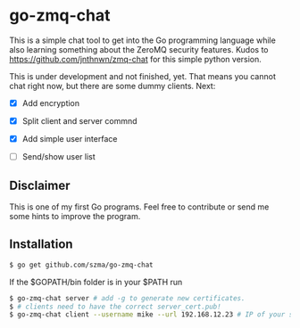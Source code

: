 go-zmq-chat
=========

This is a simple chat tool to get into the Go programming language while also learning something about the ZeroMQ security features.
Kudos to https://github.com/jnthnwn/zmq-chat for this simple python version.

This is under development and not finished, yet. That means you cannot chat right now, but there are some dummy clients.
Next:
  * [x] Add encryption 
  * [x] Split client and server commnd
  * [x] Add simple user interface
  * [ ] Send/show user list


Disclaimer
----------

This is one of my first Go programs. Feel free to contribute or send me some hints to improve the program.

Installation
------------

```bash
$ go get github.com/szma/go-zmq-chat
```

If the $GOPATH/bin folder is in your $PATH run


```bash
$ go-zmq-chat server # add -g to generate new certificates.
$ # clients need to have the correct server_cert.pub!
$ go-zmq-chat client --username mike --url 192.168.12.23 # IP of your server
```


